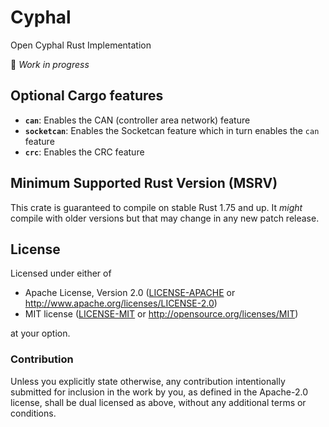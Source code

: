 # Cyphal

Open Cyphal Rust Implementation

🚧 *Work in progress*

## Optional Cargo features

- **`can`**: Enables the CAN (controller area network) feature
- **`socketcan`**: Enables the Socketcan feature which in turn enables the `can` feature
- **`crc`**: Enables the CRC feature

## Minimum Supported Rust Version (MSRV)

This crate is guaranteed to compile on stable Rust 1.75 and up. It *might*
compile with older versions but that may change in any new patch release.

## License

Licensed under either of

- Apache License, Version 2.0 ([LICENSE-APACHE](LICENSE-APACHE) or
  <http://www.apache.org/licenses/LICENSE-2.0>)
- MIT license ([LICENSE-MIT](LICENSE-MIT) or <http://opensource.org/licenses/MIT>)

at your option.

### Contribution

Unless you explicitly state otherwise, any contribution intentionally submitted
for inclusion in the work by you, as defined in the Apache-2.0 license, shall be
dual licensed as above, without any additional terms or conditions.
